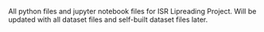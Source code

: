 All python files and jupyter notebook files for ISR Lipreading Project.
Will be updated with all dataset files and self-built dataset files later.
